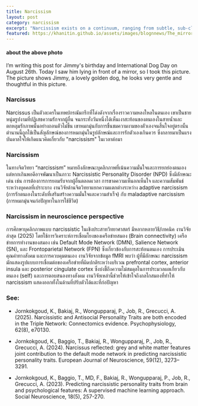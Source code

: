 ```yaml
---
title: Narcissism
layout: post
category: narcissism
excerpt: "Narcissism exists on a continuum, ranging from subtle, sub-clinical traits to the pathological condition of Narcissistic Personality Disorder (NPD), with each manifestation impacting mental health and interpersonal relationships to varying degrees."
featured: https://khanitin.github.io/assets/images/blognnews/The_mirror_with_jimmy.jpg
---
```

#### about the above photo
I’m writing this post for Jimmy's birthday and International Dog Day on August 26th. Today I saw him lying in front of a mirror, so I took this picture.
The picture shows Jimmy, a lovely golden dog, he looks very gentle and thoughtful in this picture. 

### Narcissus
Narcissus เป็นตัวละครในเทพปกรณัมกรีกที่โด่งดังจากเรื่องราวความหลงใหลในตนเอง เขาเป็นชายหนุ่มรูปงามที่ปฏิเสธความรักจากผู้อื่น จนกระทั่งวันหนึ่งได้เห็นเงาสะท้อนของตนเองในสายน้ำและตกหลุมรักภาพนั้นอย่างถอนตัวไม่ขึ้น เขาหมกมุ่นกับการชื่นชมความงามของตัวเองจนสิ้นใจอยู่ตรงนั้น ตำนานนี้ถูกใช้เป็นสัญลักษณ์ของการหมกมุ่นในรูปลักษณ์และการรักตัวเองเกินควร ซึ่งกลายมาเป็นแรงบันดาลใจให้เกิดแนวคิดเกี่ยวกับ "narcissism" ในเวลาต่อมา

### Narcissism
ในทางจิตวิทยา “narcissism” หมายถึงลักษณะบุคลิกภาพที่เน้นความมั่นใจและการยกย่องตนเอง แต่หากเกินพอดีอาจพัฒนาเป็นภาวะ Narcissistic Personality Disorder (NPD) ซึ่งมีลักษณะเด่น เช่น การต้องการการยอมรับจากผู้อื่นตลอดเวลา การขาดความเห็นอกเห็นใจ และความสัมพันธ์ระหว่างบุคคลที่เปราะบาง งานวิจัยด้านจิตวิทยาแยกความแตกต่างระหว่าง adaptive narcissism (การรักตนเองในระดับที่เสริมสร้างความมั่นใจและความสำเร็จ) กับ maladaptive narcissism (การหมกมุ่นจนก่อปัญหาในการใช้ชีวิต)

### Narcissism in neuroscience perspective
การศึกษาบุคลิกภาพแบบ narcissistic ในเชิงประสาทวิทยาศาสตร์ มีหลากหลายวิธี/เทคนิค งานวิจัยล่าสุด (2025) โดยใช้การวิเคราะห์การเชื่อมโยงของเครือข่ายสมอง (Brain connectivity)  เครือข่ายการทำงานของสมอง เช่น Default Mode Network (DMN), Salience Network (SN), และ Frontoparietal Network (FPN) ซึ่งเกี่ยวข้องกับการสะท้อนตนเอง การประเมินคุณค่าทางสังคม และการควบคุมตนเอง งานวิจัยจากข้อมูล fMRI พบว่า ผู้ที่มีลักษณะ narcissism มักแสดงรูปแบบการเชื่อมต่อของเครือข่ายที่ผิดปกติระหว่างบริเวณ prefrontal cortex, anterior insula และ posterior cingulate cortex ซึ่งบ่งชี้ถึงความไม่สมดุลในการประมวลผลเกี่ยวกับ ตนเอง (self) และการตอบสนองทางสังคม งานวิจัยเหล่านี้ช่วยให้เข้าใจถึงกลไกสมองที่ทำให้ narcissism แสดงออกทั้งในด้านที่ปรับตัวได้และที่ก่อปัญหา

### See:
* Jornkokgoud, K., Bakiaj, R., Wongupparaj, P., Job, R., Grecucci, A. (2025). Narcissistic and Antisocial Personality Traits are both encoded in the Triple Network: Connectomics evidence. Psychophysiology, 62(8), e70130.

* Jornkokgoud, K., Baggio, T., Bakiaj, R., Wongupparaj, P., Job, R., Grecucci, A. (2024). Narcissus reflected: grey and white matter features joint contribution to the default mode network in predicting narcissistic personality traits. European Journal of Neuroscience, 59(12), 3273–3291.

* Jornkokgoud, K., Baggio, T., MD, F., Bakiaj, R., Wongupparaj, P., Job, R., Grecucci, A. (2023). Predicting narcissistic personality traits from brain and psychological features: A supervised machine learning approach. Social Neuroscience, 18(5), 257-270.